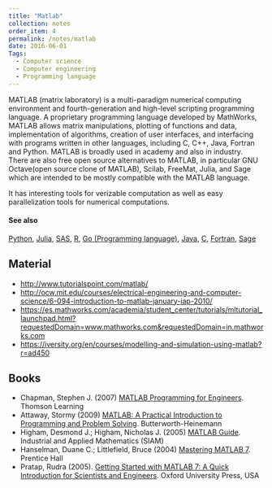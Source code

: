 ```yaml
---
title: "Matlab"
collection: notes
order_item: 4
permalink: /notes/matlab
date: 2016-06-01
Tags:
  - Computer science
  - Computer engineering
  - Programming language
---
```


MATLAB (matrix laboratory) is a multi-paradigm numerical computing environment and fourth-generation and high-level scripting programming language. A proprietary programming language developed by MathWorks, MATLAB allows matrix manipulations, plotting of functions and data, implementation of algorithms, creation of user interfaces, and interfacing with programs written in other languages, including C, C++, Java, Fortran and Python. MATLAB is broadly used in academy and also in industry.
There are also free open source alternatives to MATLAB, in particular GNU Octave(open source clone of MATLAB), Scilab, FreeMat, Julia, and Sage which are intended to be mostly compatible with the MATLAB language.

It has interesting tools for verizable computation as well as easy parallelization tools for numerical computations.


#### See also
[Python](/notes/python), [Julia](/notes/julia), [SAS](/notes/sas), [R](/notes/r), [Go (Programming language)](/notes/go_(programming_language)), [Java](/notes/java), [C](/notes/c), [Fortran](/notes/fortran), [Sage](/notes/sage)


## Material
* http://www.tutorialspoint.com/matlab/
* http://ocw.mit.edu/courses/electrical-engineering-and-computer-science/6-094-introduction-to-matlab-january-iap-2010/
* https://es.mathworks.com/academia/student_center/tutorials/mltutorial_launchpad.html?requestedDomain=www.mathworks.com&requestedDomain=in.mathworks.com
* https://iversity.org/en/courses/modelling-and-simulation-using-matlab?r=ad450




## Books
* Chapman, Stephen J. (2007) [MATLAB Programming for Engineers](https://www.goodreads.com/book/show/4419119-matlab-programming-for-engineers). Thomson Learning
* Attaway, Stormy (2009) [MATLAB: A Practical Introduction to Programming and Problem Solving](https://www.goodreads.com/book/show/6618321-matlab). Butterworth-Heinemann
* Higham, Desmond J.; Higham, Nicholas J. (2005) [MATLAB Guide](https://www.goodreads.com/book/show/697200.MATLAB_Guide). Industrial and Applied Mathematics (SIAM)
* Hanselman, Duane C.; Littlefield, Bruce (2004) [Mastering MATLAB 7](https://www.goodreads.com/book/show/346841.Mastering_MATLAB_7). Prentice Hall
* Pratap, Rudra (2005). [Getting Started with MATLAB 7: A Quick Introduction for Scientists and Engineers](https://www.goodreads.com/book/show/346842.Getting_Started_with_MATLAB_7). Oxford University Press, USA


